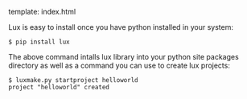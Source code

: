 template: index.html

Lux is easy to install once you have python installed in your system:

    $ pip install lux

The above command intalls lux library into your python site packages directory as
well as a command you can use to create lux projects:

    $ luxmake.py startproject helloworld
    project "helloworld" created



